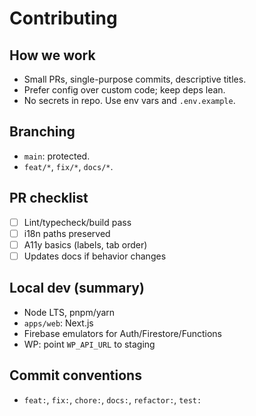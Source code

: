 # Contributing

## How we work
- Small PRs, single-purpose commits, descriptive titles.
- Prefer config over custom code; keep deps lean.
- No secrets in repo. Use env vars and `.env.example`.

## Branching
- `main`: protected.  
- `feat/*`, `fix/*`, `docs/*`.

## PR checklist
- [ ] Lint/typecheck/build pass
- [ ] i18n paths preserved
- [ ] A11y basics (labels, tab order)
- [ ] Updates docs if behavior changes

## Local dev (summary)
- Node LTS, pnpm/yarn
- `apps/web`: Next.js
- Firebase emulators for Auth/Firestore/Functions
- WP: point `WP_API_URL` to staging

## Commit conventions
- `feat:`, `fix:`, `chore:`, `docs:`, `refactor:`, `test:` 
